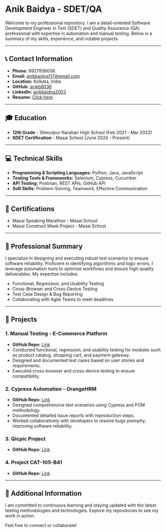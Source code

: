 # Anik Baidya - SDET/QA

Welcome to my professional repository. I am a detail-oriented Software Development Engineer in Test (SDET) and Quality Assurance (QA) professional with expertise in automation and manual testing. Below is a summary of my skills, experience, and notable projects.

---

## 📞 Contact Information

- **Phone:** 8927936036
- **Email:** [anikbaidya117@gmail.com](mailto:anikbaidya117@gmail.com)
- **Location:** Kolkata, India
- **GitHub:** [anikb6036](https://github.com/anikb6036)
- **LinkedIn:** [anikbaidya2003](https://www.linkedin.com/in/anikbaidya2003)
- **Resume:** [Click here]()
---

## 🎓 Education

- **12th Grade** - Shimulpur Narahari High School (Feb 2021 - Mar 2022)
- **SDET Certification** - Masai School (June 2024 - Present)

---

## 💻 Technical Skills

- **Programming & Scripting Languages:** Python, Java, JavaScript
- **Testing Tools & Frameworks:** Selenium, Cypress, Cucumber
- **API Testing:** Postman, REST APIs, GitHub API
- **Soft Skills:** Problem-Solving, Teamwork, Effective Communication

---

## 🏅 Certifications

- Masai Speaking Marathon - Masai School
- Masai Construct Week Project - Masai School

---

## 🌟 Professional Summary

I specialize in designing and executing robust test scenarios to ensure software reliability. Proficient in identifying algorithmic and logic errors, I leverage automation tools to optimize workflows and ensure high-quality deliverables. My expertise includes:

- Functional, Regression, and Usability Testing
- Cross-Browser and Cross-Device Testing
- Test Case Design & Bug Reporting
- Collaborating with Agile Teams to meet deadlines

---

## 🚀 Projects

### 1. **Manual Testing - E-Commerce Platform**
- **GitHub Repo:** [Link](https://github.com/anikb6036)
- Conducted functional, regression, and usability testing for modules such as product catalog, shopping cart, and payment gateway.
- Designed and documented test cases based on user stories and requirements.
- Executed cross-browser and cross-device testing to ensure compatibility.

### 2. **Cypress Automation - OrangeHRM**
- **GitHub Repo:** [Link](https://github.com/anikb6036)
- Designed comprehensive test scenarios using Cypress and POM methodology.
- Documented detailed issue reports with reproduction steps.
- Worked collaboratively with developers to resolve bugs promptly, improving software reliability.

### 3. **Qicpic Project**
- **GitHub Repo:** [Link](https://github.com/anikb6036/Qicpic.git)

### 4. **Project CAT-105-B41**
- **GitHub Repo:** [Link](https://github.com/anikb6036/project-CAT-105-B41.git)

---

## 📖 Additional Information

I am committed to continuous learning and staying updated with the latest testing methodologies and technologies. Explore my repositories to see my work in action.

Feel free to connect or collaborate!
